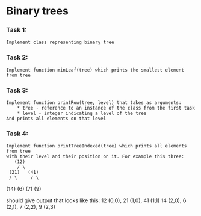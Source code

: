 # **Binary trees**

### **Task 1:**
    Implement class representing binary tree

### **Task 2:**
    Implement function minLeaf(tree) which prints the smallest element from tree

### **Task 3:**
    Implement function printRow(tree, level) that takes as arguments:
        * tree - reference to an instance of the class from the first task
        * level - integer indicating a level of the tree
    And prints all elements on that level


### **Task 4:**
    Implement function printTreeIndexed(tree) which prints all elements from tree
    with their level and their position on it. For example this three:
       (12)
        / \
     (21)   (41)
     / \     / \
   (14) (6) (7) (9)

   should give output that looks like this:
    12 (0,0),
    21 (1,0), 41 (1,1)
    14 (2,0), 6 (2,1), 7 (2,2), 9 (2,3)